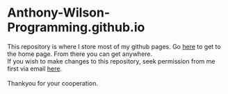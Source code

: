 # Anthony-Wilson-Programming.github.io

<html>
  <head>
  </head>
  <body>
    <p>
      This repository is where I store most of my github pages. Go <a href="https://anthony-wilson-programming.github.io" target:"_blank">here</a> to get to the home page. From there you can get anywhere.
      <br>
      If you wish to make changes to this repository, seek permission from me first via email <a href="mailto:awilsonprogramming@gmail.com">here</a>.
      <br>
      <br>
      Thankyou for your cooperation.
    </p>
  </body>
</html>
